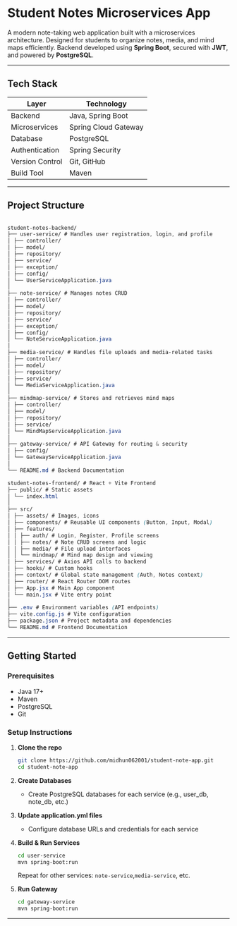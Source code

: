 # Student Notes Microservices App

A modern note-taking web application built with a microservices architecture. Designed for students to organize notes, media, and mind maps efficiently. Backend developed using **Spring Boot**, secured with **JWT**, and powered by **PostgreSQL**.

---

## Tech Stack

| Layer           | Technology           |
| --------------- |----------------------|
| Backend         | Java, Spring Boot    |
| Microservices   | Spring Cloud Gateway |
| Database        | PostgreSQL           |
| Authentication  | Spring Security      |
| Version Control | Git, GitHub          |
| Build Tool      | Maven                |

---

## Project Structure

```css

student-notes-backend/
├── user-service/ # Handles user registration, login, and profile
│ ├── controller/
│ ├── model/
│ ├── repository/
│ ├── service/
│ ├── exception/
│ ├── config/
│ └── UserServiceApplication.java
│
├── note-service/ # Manages notes CRUD
│ ├── controller/                          
│ ├── model/
│ ├── repository/
│ ├── service/
│ ├── exception/
│ ├── config/
│ └── NoteServiceApplication.java
│
├── media-service/ # Handles file uploads and media-related tasks
│ ├── controller/
│ ├── model/
│ ├── repository/
│ ├── service/
│ └── MediaServiceApplication.java
│
├── mindmap-service/ # Stores and retrieves mind maps
│ ├── controller/
│ ├── model/
│ ├── repository/
│ ├── service/
│ └── MindMapServiceApplication.java
│
├── gateway-service/ # API Gateway for routing & security
│ ├── config/
│ └── GatewayServiceApplication.java
│
└── README.md # Backend Documentation

student-notes-frontend/ # React + Vite Frontend
├── public/ # Static assets
│ └── index.html
│
├── src/
│ ├── assets/ # Images, icons
│ ├── components/ # Reusable UI components (Button, Input, Modal)
│ ├── features/
│ │ ├── auth/ # Login, Register, Profile screens
│ │ ├── notes/ # Note CRUD screens and logic
│ │ ├── media/ # File upload interfaces
│ │ └── mindmap/ # Mind map design and viewing
│ ├── services/ # Axios API calls to backend
│ ├── hooks/ # Custom hooks
│ ├── context/ # Global state management (Auth, Notes context)
│ ├── router/ # React Router DOM routes
│ ├── App.jsx # Main App component
│ └── main.jsx # Vite entry point
│
├── .env # Environment variables (API endpoints)
├── vite.config.js # Vite configuration
├── package.json # Project metadata and dependencies
└── README.md # Frontend Documentation
```

---

## Getting Started

### Prerequisites

- Java 17+
- Maven
- PostgreSQL
- Git

### Setup Instructions

1.  **Clone the repo**

    ```bash
    git clone https://github.com/midhun062001/student-note-app.git
    cd student-note-app
    ```

2.  **Create Databases**

    - Create PostgreSQL databases for each service (e.g., user_db, note_db, etc.)

3.  **Update application.yml files**

    - Configure database URLs and credentials for each service

4.  **Build & Run Services**

    ```bash
    cd user-service
    mvn spring-boot:run
    ```

    Repeat for other services: `note-service`,`media-service`, etc.

5.  **Run Gateway**

    ```bash
    cd gateway-service
    mvn spring-boot:run
    ```
---

